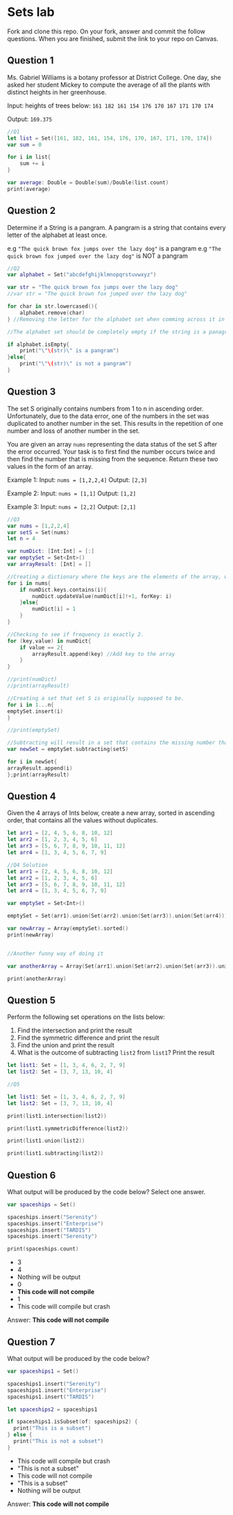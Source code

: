 # Sets lab

Fork and clone this repo. On your fork, answer and commit the follow questions. When you are finished, submit the link to your repo on Canvas.


## Question 1

Ms. Gabriel Williams is a botany professor at District College. One day, she asked her student Mickey to compute the average of all the plants with distinct heights in her greenhouse.

Input: heights of trees below:
`161 182 161 154 176 170 167 171 170 174`

Output:
`169.375`

```swift
//Q1
let list = Set([161, 182, 161, 154, 176, 170, 167, 171, 170, 174])
var sum = 0

for i in list{
    sum += i
}

var average: Double = Double(sum)/Double(list.count) 
print(average)
```

## Question 2

Determine if a String is a pangram. A pangram is a string that contains every letter of the alphabet at least once.

 e.g `"The quick brown fox jumps over the lazy dog"` is a pangram
 e.g `"The quick brown fox jumped over the lazy dog"` is NOT a pangram

```swift
//Q2
var alphabet = Set("abcdefghijklmnopqrstuvwxyz")

var str = "The quick brown fox jumps over the lazy dog"
//var str = "The quick brown fox jumped over the lazy dog"

for char in str.lowercased(){
    alphabet.remove(char)
} //Removing the letter for the alphabet set when comming across it in the string

//The alphabet set should be completely empty if the string is a panagram

if alphabet.isEmpty{
    print("\"\(str)\" is a pangram")
}else{
    print("\"\(str)\" is not a pangram")
} 


```

## Question 3

The set S originally contains numbers from 1 to n in ascending order. Unfortunately, due to the data error, one of the numbers in the set was duplicated to another number in the set. This results in the repetition of one number and loss of another number in the set.

You are given an array `nums` representing the data status of the set S after the error occurred. Your task is to first find the number occurs twice and then find the number that is missing from the sequence. Return these two values in the form of an array.

 Example 1:
 Input: `nums = [1,2,2,4]`
 Output: `[2,3]`

 Example 2:
 Input: `nums = [1,1]`
 Output: `[1,2]`

 Example 3:
 Input: `nums = [2,2]`
 Output: `[2,1]`

```swift
//Q3
var nums = [1,2,2,4]
var setS = Set(nums)
let n = 4

var numDict: [Int:Int] = [:]
var emptySet = Set<Int>()
var arrayResult: [Int] = []

//Creating a dictionary where the keys are the elements of the array, while the values are the frequency.
for i in nums{
    if numDict.keys.contains(i){
        numDict.updateValue(numDict[i]!+1, forKey: i)
    }else{
        numDict[i] = 1
    }
}

//Checking to see if frequency is exactly 2.  
for (key,value) in numDict{
    if value == 2{
        arrayResult.append(key) //Add key to the array
    }
}

//print(numDict)
//print(arrayResult)

//Creating a set that set S is originally supposed to be.
for i in 1...n{
emptySet.insert(i)
}

//print(emptySet)

//Subtracting will result in a set that contains the missing number that setS originally had
var newSet = emptySet.subtracting(setS)

for i in newSet{
arrayResult.append(i)
};print(arrayResult)
```

## Question 4

Given the 4 arrays of Ints below, create a new array, sorted in ascending order, that contains all the values without duplicates.

```swift
let arr1 = [2, 4, 5, 6, 8, 10, 12]
let arr2 = [1, 2, 3, 4, 5, 6]
let arr3 = [5, 6, 7, 8, 9, 10, 11, 12]
let arr4 = [1, 3, 4, 5, 6, 7, 9]
```
```swift
//Q4 Solution
let arr1 = [2, 4, 5, 6, 8, 10, 12]
let arr2 = [1, 2, 3, 4, 5, 6]
let arr3 = [5, 6, 7, 8, 9, 10, 11, 12]
let arr4 = [1, 3, 4, 5, 6, 7, 9]

var emptySet = Set<Int>()

emptySet = Set(arr1).union(Set(arr2).union(Set(arr3)).union(Set(arr4)))

var newArray = Array(emptySet).sorted()
print(newArray)


//Another funny way of doing it

var anotherArray = Array(Set(arr1).union(Set(arr2).union(Set(arr3)).union(Set(arr4)))).sorted()

print(anotherArray)
```



## Question 5

Perform the following set operations on the lists below:

1. Find the intersection and print the result
2. Find the symmetric difference and print the result
3. Find the union and print the result
4. What is the outcome of subtracting `list2` from `list1`? Print the result

```swift
let list1: Set = [1, 3, 4, 6, 2, 7, 9]
let list2: Set = [3, 7, 13, 10, 4]
```
```swift
//Q5

let list1: Set = [1, 3, 4, 6, 2, 7, 9]
let list2: Set = [3, 7, 13, 10, 4]

print(list1.intersection(list2))

print(list1.symmetricDifference(list2))

print(list1.union(list2))

print(list1.subtracting(list2))

```


## Question 6

What output will be produced by the code below? Select one answer.

```swift
var spaceships = Set()

spaceships.insert("Serenity")
spaceships.insert("Enterprise")
spaceships.insert("TARDIS")
spaceships.insert("Serenity")

print(spaceships.count)
```

- 3
- 4
- Nothing will be output
- 0
- **This code will not compile**
- 1
- This code will compile but crash

Answer: **This code will not compile**

## Question 7

What output will be produced by the code below?

```swift
var spaceships1 = Set()

spaceships1.insert("Serenity")
spaceships1.insert("Enterprise")
spaceships1.insert("TARDIS")

let spaceships2 = spaceships1

if spaceships1.isSubset(of: spaceships2) {
  print("This is a subset")
} else {
  print("This is not a subset")
}
```

- This code will compile but crash
- "This is not a subset"
- This code will not compile
- "This is a subset"
- Nothing will be output

Answer: **This code will not compile**
